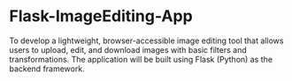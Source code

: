 # Flask-ImageEditing-App
To develop a lightweight, browser-accessible image editing tool that allows users to upload, edit, and download images with basic filters and transformations. The application will be built using Flask (Python) as the backend framework.
